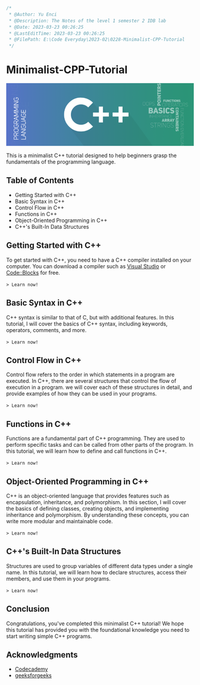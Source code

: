 ```JavaScript
/*
 * @Author: Yu Enci
 * @Description: The Notes of the level 1 semester 2 IDB lab
 * @Date: 2023-03-23 00:26:25
 * @LastEditTime: 2023-03-23 00:26:25
 * @FilePath: E:\Code Everyday\2023-02\0228-Minimalist-CPP-Tutorial
 */
```

# Minimalist-CPP-Tutorial

![img](image/titleShadow-768x256.png)

This is a minimalist C++ tutorial designed to help beginners grasp the fundamentals of the programming language.



## Table of Contents

- Getting Started with C++
- Basic Syntax in C++
- Control Flow in C++
- Functions in C++
- Object-Oriented Programming in C++
- C++'s Built-In Data Structures



## Getting Started with C++

To get started with C++, you need to have a C++ compiler installed on your computer. You can download a compiler such as [Visual Studio](https://visualstudio.microsoft.com/downloads/) or [Code::Blocks](http://www.codeblocks.org/downloads/binaries) for free.

`> Learn now!`

## Basic Syntax in C++

C++ syntax is similar to that of C, but with additional features. In this tutorial, I will cover the basics of C++ syntax, including keywords, operators, comments, and more.

`> Learn now!`

## Control Flow in C++

Control flow refers to the order in which statements in a program are executed. In C++, there are several structures that control the flow of execution in a program. we will cover each of these structures in detail, and provide examples of how they can be used in your programs.

`> Learn now!`

## Functions in C++

Functions are a fundamental part of C++ programming. They are used to perform specific tasks and can be called from other parts of the program. In this tutorial, we will learn how to define and call functions in C++.

`> Learn now!`

## Object-Oriented Programming in C++

C++ is an object-oriented language that provides features such as encapsulation, inheritance, and polymorphism. In this section, I will cover the basics of defining classes, creating objects, and implementing inheritance and polymorphism. By understanding these concepts, you can write more modular and maintainable code.

`> Learn now!`

## C++'s Built-In Data Structures

Structures are used to group variables of different data types under a single name. In this tutorial, we will learn how to declare structures, access their members, and use them in your programs.

`> Learn now!`

## Conclusion

Congratulations, you've completed this minimalist C++ tutorial! We hope this tutorial has provided you with the foundational knowledge you need to start writing simple C++ programs.



## Acknowledgments

* [Codecademy](https://www.codecademy.com/learn/c-plus-plus-for-programmers/modules/getting-started-with-c-plus-plus/cheatsheet)
* [geeksforgeeks](https://www.geeksforgeeks.org/c-plus-plus/)
